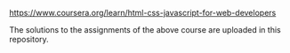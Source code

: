https://www.coursera.org/learn/html-css-javascript-for-web-developers

 The solutions to the assignments of the above course are uploaded in this repository.
